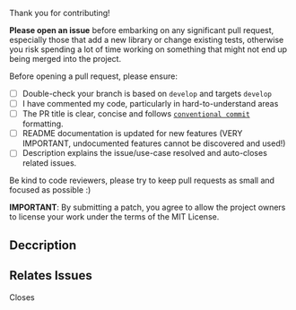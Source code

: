 Thank you for contributing!

**Please open an issue** before embarking on any significant pull request, especially those that add a new library or change existing tests, otherwise you risk spending a lot of time working on something that might not end up being merged into the project.

Before opening a pull request, please ensure:

- [ ] Double-check your branch is based on `develop` and targets `develop` 
- [ ] I have commented my code, particularly in hard-to-understand areas
- [ ] The PR title is clear, concise and follows [`conventional commit`](https://www.conventionalcommits.org) formatting.
- [ ] README documentation is updated for new features (VERY IMPORTANT, undocumented features cannot be discovered and used!)
- [ ] Description explains the issue/use-case resolved and auto-closes related issues.

Be kind to code reviewers, please try to keep pull requests as small and focused as possible :)

**IMPORTANT**: By submitting a patch, you agree to allow the project owners to license your work under the terms of the MIT License.

## Deccription

## Relates Issues

Closes
